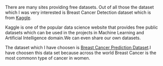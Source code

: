 There are many sites providing  free datasets. Out of all those the dataset which I was very interested is Breast Cancer Detection dataset which is from [Kaggle](kaggle.com). 

Kaggle is one of the popular data science website that provides free public datasets which can be used in the projects in Machine Learning and Artificial Intelligence domain.We can even share our own datasets.

The dataset which I have choosen is [Breast Cancer Prediction Dataset](https://www.kaggle.com/datasets/merishnasuwal/breast-cancer-prediction-dataset).I have choosen this data set because across the world Breast Cancer is the most commonn type of cancer in women.